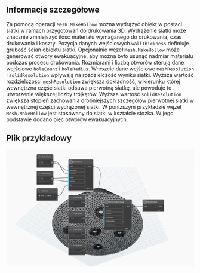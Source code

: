 ## Informacje szczegółowe
Za pomocą operacji `Mesh.MakeHollow` można wydrążyć obiekt w postaci siatki w ramach przygotowań do drukowania 3D. Wydrążenie siatki może znacznie zmniejszyć ilość materiału wymaganego do drukowania, czas drukowania i koszty. Pozycja danych wejściowych `wallThickness` definiuje grubość ścian obiektu siatki. Opcjonalnie węzeł `Mesh.MakeHollow` może generować otwory ewakuacyjne, aby można było usunąć nadmiar materiału podczas procesu drukowania. Rozmiarami i liczbą otworów sterują dane wejściowe `holeCount` i `holeRadius`. Wreszcie dane wejściowe `meshResolution` i `solidResolution` wpływają na rozdzielczość wyniku siatki. Wyższa wartość rozdzielczości `meshResolution` zwiększa dokładność, w kierunku której wewnętrzna część siatki odsuwa pierwotną siatkę, ale powoduje to utworzenie większej liczby trójkątów. Wyższa wartość `solidResolution` zwiększa stopień zachowania drobniejszych szczegółów pierwotnej siatki w wewnętrznej części wydrążonej siatki.
W poniższym przykładzie węzeł `Mesh.MakeHollow` jest stosowany do siatki w kształcie stożka. W jego podstawie dodano pięć otworów ewakuacyjnych.

## Plik przykładowy

![Example](./Autodesk.DesignScript.Geometry.Mesh.MakeHollow_img.jpg)
